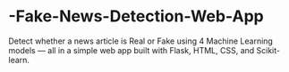 # -Fake-News-Detection-Web-App
Detect whether a news article is Real or Fake using 4 Machine Learning models — all in a simple web app built with Flask, HTML, CSS, and Scikit-learn.
